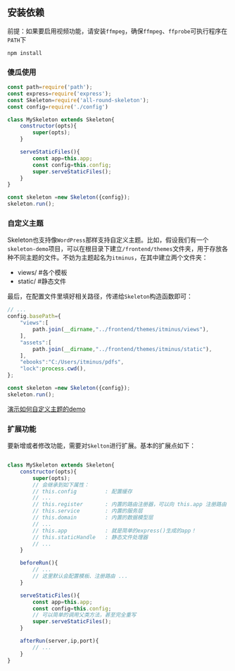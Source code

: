 
## 安装依赖

前提：如果要启用视频功能，请安装`ffmpeg`，确保`ffmpeg`、`ffprobe`可执行程序在`PATH`下

```
npm install 
```

### 傻瓜使用

```javascript
const path=require('path');
const express=require('express');
const Skeleton=require('all-round-skeleton');
const config=require('./config')

class MySkeleton extends Skeleton{
    constructor(opts){
        super(opts);
    }

    serveStaticFiles(){
        const app=this.app;
        const config=this.config;
        super.serveStaticFiles();
    }
}

const skeleton =new Skeleton({config});
skeleton.run();
```

### 自定义主题

Skeleton也支持像`WordPress`那样支持自定义主题。比如，假设我们有一个`skeleton-demo`项目，可以在根目录下建立`/frontend/themes`文件夹，用于存放各种不同主题的文件。不妨为主题起名为`itminus`，在其中建立两个文件夹：
* views/  #各个模板
* static/ #静态文件

最后，在配置文件里填好相关路径，传递给`Skeleton`构造函数即可：
```javascript
// ...
config.basePath={
    "views":[
        path.join(__dirname,"../frontend/themes/itminus/views"),
    ],
    "assets":[
        path.join(__dirname,"../frontend/themes/itminus/static"),
    ],
    "ebooks":"C:/Users/itminus/pdfs",
    "lock":process.cwd(),
};

const skeleton =new Skeleton({config});
skeleton.run();
```

[演示如何自定义主题的demo](https://github.com/newbienewbie/skeleton-demo)

### 扩展功能

要新增或者修改功能，需要对`Skelton`进行扩展。基本的扩展点如下：

```javascript

class MySkeleton extends Skeleton{
    constructor(opts){
        super(opts);
        // 会继承到如下属性：
        // this.config         : 配置缓存
        // ...
        // this.register       : 内置的路由注册器，可以向 this.app 注册路由
        // this.service        : 内置的服务层
        // this.domain         : 内置的数据模型层
        // ...
        // this.app            : 就是简单的express()生成的app！
        // this.staticHandle   : 静态文件处理器
        // ...
    }

    beforeRun(){
        // ...
        // 这里默认会配置模板、注册路由 ...
    }

    serveStaticFiles(){
        const app=this.app;
        const config=this.config;
        // 可以简单的调用父类方法，甚至完全重写
        super.serveStaticFiles();
    }

    afterRun(server,ip,port){
        // ...
    }
}
```

